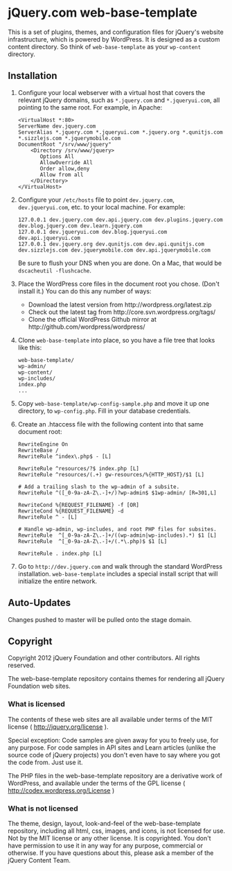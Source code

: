 # jQuery.com web-base-template

This is a set of plugins, themes, and configuration files for jQuery's website infrastructure, which is powered by WordPress. It is designed as a custom content directory. So think of `web-base-template` as your `wp-content` directory.

## Installation

1. Configure your local webserver with a virtual host that covers the relevant jQuery domains, such as `*.jquery.com` and `*.jqueryui.com`, all pointing to the same root. For example, in Apache:

    ```
    <VirtualHost *:80>
    ServerName dev.jquery.com
    ServerAlias *.jquery.com *.jqueryui.com *.jquery.org *.qunitjs.com *.sizzlejs.com *.jquerymobile.com
    DocumentRoot "/srv/www/jquery"
        <Directory /srv/www/jquery>
           Options All
           AllowOverride All
           Order allow,deny
           Allow from all
        </Directory>
    </VirtualHost>
    ```

1. Configure your `/etc/hosts` file to point `dev.jquery.com`, `dev.jqueryui.com`, etc. to your local machine. For example:

    ```
    127.0.0.1 dev.jquery.com dev.api.jquery.com dev.plugins.jquery.com dev.blog.jquery.com dev.learn.jquery.com
    127.0.0.1 dev.jqueryui.com dev.blog.jqueryui.com dev.api.jqueryui.com
    127.0.0.1 dev.jquery.org dev.qunitjs.com dev.api.qunitjs.com dev.sizzlejs.com dev.jquerymobile.com dev.api.jquerymobile.com
    ```

    Be sure to flush your DNS when you are done. On a Mac, that would be `dscacheutil -flushcache`.

1. Place the WordPress core files in the document root you chose. (Don't install it.) You can do this any number of ways:

    <ul>
      <li>Download the latest version from http://wordpress.org/latest.zip</li>
      <li>Check out the latest tag from http://core.svn.wordpress.org/tags/</li>
      <li>Clone the official WordPress Github mirror at http://github.com/wordpress/wordpress/</li>
    </ul>

1. Clone `web-base-template` into place, so you have a file tree that looks like this:

    ```
    web-base-template/
    wp-admin/
    wp-content/
    wp-includes/
    index.php
    ...
    ```

1. Copy `web-base-template/wp-config-sample.php` and move it up one directory, to `wp-config.php`. Fill in your database credentials.

1. Create an .htaccess file with the following content into that same document root:

    ```
    RewriteEngine On
    RewriteBase /
    RewriteRule ^index\.php$ - [L]

    RewriteRule ^resources/?$ index.php [L]
    RewriteRule ^resources/(.+) gw-resources/%{HTTP_HOST}/$1 [L]

    # Add a trailing slash to the wp-admin of a subsite.
    RewriteRule ^([_0-9a-zA-Z\.-]+/)?wp-admin$ $1wp-admin/ [R=301,L]

    RewriteCond %{REQUEST_FILENAME} -f [OR]
    RewriteCond %{REQUEST_FILENAME} -d
    RewriteRule ^ - [L]

    # Handle wp-admin, wp-includes, and root PHP files for subsites.
    RewriteRule  ^[_0-9a-zA-Z\.-]+/((wp-admin|wp-includes).*) $1 [L]
    RewriteRule  ^[_0-9a-zA-Z\.-]+/(.*\.php)$ $1 [L]

    RewriteRule . index.php [L]
    ```

1. Go to `http://dev.jquery.com` and walk through the standard WordPress installation. `web-base-template` includes a special install script that will initialize the entire network.

## Auto-Updates
Changes pushed to master will be pulled onto the stage domain.

## Copyright

Copyright 2012 jQuery Foundation and other contributors. All rights reserved.

The web-base-template repository contains themes for rendering all jQuery Foundation web sites.

### What is licensed

The contents of these web sites are all available under terms of the MIT license ( http://jquery.org/license ).

Special exception: Code samples are given away for you to freely use, for any purpose. For code samples in API sites
and Learn articles (unlike the source code of jQuery projects) you don't even have to say where you got the code from.
Just use it.

The PHP files in the web-base-template repository are a derivative work of WordPress, and available under the
terms of the GPL license ( http://codex.wordpress.org/License )

### What is not licensed

The theme, design, layout, look-and-feel of the web-base-template repository, including all html, css, images, and
icons, is not licensed for use. Not by the MIT license or any other license. It is copyrighted. You don't have
permission to use it in any way for any purpose, commercial or otherwise. If you have questions about this, please
ask a member of the jQuery Content Team.
